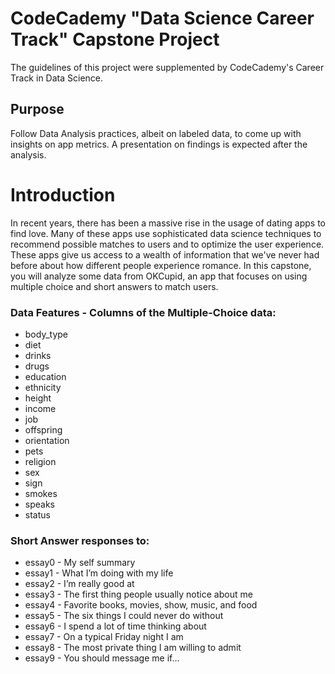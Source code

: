 # CodeCademy "Data Science Career Track" Capstone Project
The guidelines of this project were supplemented by CodeCademy's Career Track in Data Science.

## Purpose
Follow Data Analysis practices, albeit on labeled data, to come up with insights on app metrics. A presentation on findings  is expected after the analysis.

# Introduction
In recent years, there has been a massive rise in the usage of dating apps to find love. Many of these apps use sophisticated data science techniques to recommend possible matches to users and to optimize the user experience. These apps give us access to a wealth of information that we've never had before about how different people experience romance. In this capstone, you will analyze some data from OKCupid, an app that focuses on using multiple choice and short answers to match users.

### Data Features - Columns of the Multiple-Choice data:
- body_type
- diet
- drinks
- drugs
- education
- ethnicity
- height
- income
- job
- offspring
- orientation
- pets
- religion
- sex
- sign
- smokes
- speaks
- status

### Short Answer responses to:
- essay0 - My self summary
- essay1 - What I’m doing with my life
- essay2 - I’m really good at
- essay3 - The first thing people usually notice about me
- essay4 - Favorite books, movies, show, music, and food
- essay5 - The six things I could never do without
- essay6 - I spend a lot of time thinking about
- essay7 - On a typical Friday night I am
- essay8 - The most private thing I am willing to admit
- essay9 - You should message me if…

